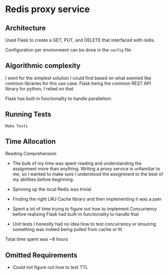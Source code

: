 # Redis proxy service

## Architecture

Used Flask to create a GET, PUT, and DELETE that interfaced with redis.

Configuration per environment can be done in the `config` file

##

## Algorithmic complexity

I went for the simplest solution I could find based on what seemed like common libraries for this use case.
Flask being the common REST API library for python, I relied on that.

Flask has built in functionality to handle parallelism.

## Running Tests

```
Make Tests
```

## Time Allocation

Reading Comprehension
* The bulk of my time was spent reading and understanding the assignment more than anything.
Writing a proxy service is unfamiliar to me, so I wanted to make sure I understood the assignment
to the best of my abilities before beginning.

* Spinning up the local Redis was trivial

* Finding the right LRU Cache library and then implementing it was a pain

* Spent a lot of time trying to figure out how to implement Concurrency before realizing
Flask had built-in functionality to handle that

* Unit tests
I honestly had no idea how to test concurrency or ensuring something was indeed being pulled from cache or ttl

Total time spent was ~8 hours

## Omitted Requirements

* Could not figure out how to test TTL

